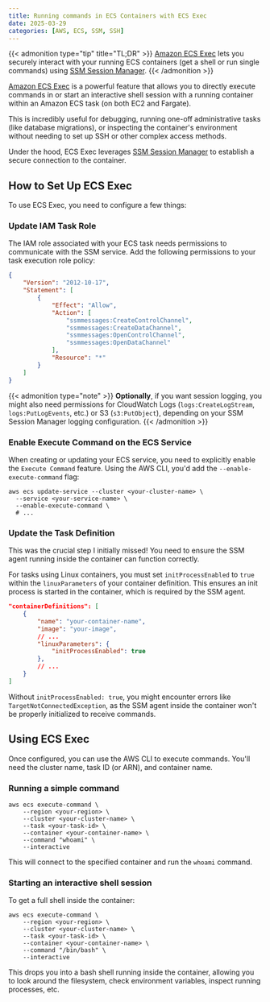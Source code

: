 ```yaml
---
title: Running commands in ECS Containers with ECS Exec
date: 2025-03-29
categories: [AWS, ECS, SSM, SSH]
---
```


{{< admonition type="tip" title="TL;DR" >}}
[Amazon ECS Exec](https://docs.aws.amazon.com/AmazonECS/latest/developerguide/ecs-exec.html) lets you securely interact with your running ECS containers (get a shell or run single commands) using [SSM Session Manager](https://docs.aws.amazon.com/systems-manager/latest/userguide/session-manager.html).
{{< /admonition >}}

[Amazon ECS Exec](https://docs.aws.amazon.com/AmazonECS/latest/developerguide/ecs-exec.html) is a powerful feature that allows you to directly execute commands in or start an interactive shell session with a running container within an Amazon ECS task (on both EC2 and Fargate).

This is incredibly useful for debugging, running one-off administrative tasks (like database migrations), or inspecting the container's environment without needing to set up SSH or other complex access methods.

Under the hood, ECS Exec leverages [SSM Session Manager](https://docs.aws.amazon.com/systems-manager/latest/userguide/session-manager.html) to establish a secure connection to the container.

## How to Set Up ECS Exec

To use ECS Exec, you need to configure a few things:

### Update IAM Task Role

The IAM role associated with your ECS task needs permissions to communicate with the SSM service. Add the following permissions to your task execution role policy:

```json
{
    "Version": "2012-10-17",
    "Statement": [
        {
            "Effect": "Allow",
            "Action": [
                "ssmmessages:CreateControlChannel",
                "ssmmessages:CreateDataChannel",
                "ssmmessages:OpenControlChannel",
                "ssmmessages:OpenDataChannel"
            ],
            "Resource": "*"
        }
    ]
}
```

{{< admonition type="note" >}}
**Optionally**, if you want session logging, you might also need permissions for CloudWatch Logs (`logs:CreateLogStream`, `logs:PutLogEvents`, etc.) or S3 (`s3:PutObject`), depending on your SSM Session Manager logging configuration.
{{< /admonition >}}

### Enable Execute Command on the ECS Service

When creating or updating your ECS service, you need to explicitly enable the `Execute Command` feature. Using the AWS CLI, you'd add the `--enable-execute-command` flag:

```shell
aws ecs update-service --cluster <your-cluster-name> \
  --service <your-service-name> \
  --enable-execute-command \
  # ...
```

### Update the Task Definition

This was the crucial step I initially missed! You need to ensure the SSM agent running inside the container can function correctly.

For tasks using Linux containers, you must set `initProcessEnabled` to `true` within the `linuxParameters` of your container definition. This ensures an init process is started in the container, which is required by the SSM agent.

```json
"containerDefinitions": [
    {
        "name": "your-container-name",
        "image": "your-image",
        // ...
        "linuxParameters": {
            "initProcessEnabled": true
        },
        // ...
    }
]
```

Without `initProcessEnabled: true`, you might encounter errors like `TargetNotConnectedException`, as the SSM agent inside the container won't be properly initialized to receive commands.

## Using ECS Exec

Once configured, you can use the AWS CLI to execute commands. You'll need the cluster name, task ID (or ARN), and container name.

### Running a simple command

```shell
aws ecs execute-command \
    --region <your-region> \
    --cluster <your-cluster-name> \
    --task <your-task-id> \
    --container <your-container-name> \
    --command "whoami" \
    --interactive
```

This will connect to the specified container and run the `whoami` command.

### Starting an interactive shell session

To get a full shell inside the container:

```shell
aws ecs execute-command \
    --region <your-region> \
    --cluster <your-cluster-name> \
    --task <your-task-id> \
    --container <your-container-name> \
    --command "/bin/bash" \
    --interactive
```

This drops you into a bash shell running inside the container, allowing you to look around the filesystem, check environment variables, inspect running processes, etc.
